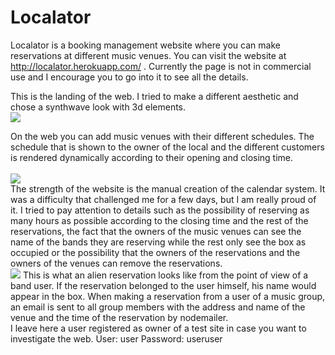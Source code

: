 # Localator
Localator is a booking management website where you can make reservations at different music venues. 
You can visit the website at http://localator.herokuapp.com/ . Currently the page is not in commercial use and I encourage you to go into it to see all the details. <br>

This is the landing of the web. I tried to make a different aesthetic and chose a synthwave look with 3d elements. 
<br>
<img src="https://res.cloudinary.com/aliciarojo/image/upload/v1609443908/Screenshot_from_2020-12-31_20-33-38_outm3a.png">
<br>

On the web you can add music venues with their different schedules. The schedule that is shown to the owner of the local and the different customers is rendered dynamically according to their opening and closing time.  
<br>
<img src="https://res.cloudinary.com/aliciarojo/image/upload/v1609444480/Screenshot_from_2020-12-31_20-53-27_mj6xkt.png">
<br>
The strength of the website is the manual creation of the calendar system. It was a difficulty that challenged me for a few days, but I am really proud of it. 
I tried to pay attention to details such as the possibility of reserving as many hours as possible according to the closing time and the rest of the reservations, the fact that the owners of the music venues can see the name of the bands they are reserving while the rest only see the box as occupied or the possibility that the owners of the reservations and the owners of the venues can remove the reservations. 
<br>
<img src="https://res.cloudinary.com/aliciarojo/image/upload/v1609445431/Screenshot_from_2020-12-31_21-07-58_ux1nxs.png">
This is what an alien reservation looks like from the point of view of a band user. If the reservation belonged to the user himself, his name would appear in the box. When making a reservation from a user of a music group, an email is sent to all group members with the address and name of the venue and the time of the reservation by nodemailer.
<br>
I leave here a user registered as owner of a test site in case you want to investigate the web.
User: user
Password: useruser
